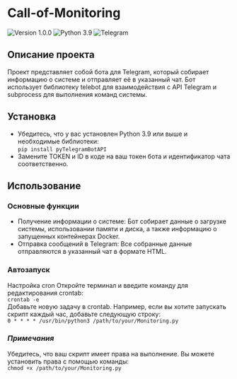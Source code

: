 ﻿# Call-of-Monitoring
 ![Version 1.0.0](https://img.shields.io/badge/Version-1.0.0-green) ![Python 3.9](https://img.shields.io/badge/Python-3.9-yellow) ![Telegram](https://img.shields.io/badge/Telegram-bot-blue)
## Описание проекта
Проект представляет собой бота для Telegram, который собирает информацию о системе и отправляет её в указанный чат. Бот использует библиотеку telebot для взаимодействия с API Telegram и subprocess для выполнения команд системы.
## Установка
* Убедитесь, что у вас установлен Python 3.9 или выше и необходимые библиотеки:  
```pip install pyTelegramBotAPI```  
* Замените TOKEN и ID в коде на ваш токен бота и идентификатор чата соответственно.
## Использование
### Основные функции
* Получение информации о системе: Бот собирает данные о загрузке системы, использовании памяти и диска, а также информацию о запущенных контейнерах Docker.
* Отправка сообщений в Telegram: Все собранные данные отправляются в указанный чат в формате HTML.
### Автозапуск
Настройка cron
Откройте терминал и введите команду для редактирования crontab:  
```crontab -e```  
Добавьте новую задачу в crontab. Например, если вы хотите запускать скрипт каждый час, добавьте следующую строку:  
```0 * * * * /usr/bin/python3 /path/to/your/Monitoring.py```  
### _Примечания_
Убедитесь, что ваш скрипт имеет права на выполнение. Вы можете установить права с помощью команды:  
```chmod +x /path/to/your/Monitoring.py```
